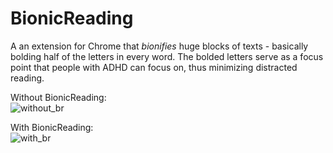 # BionicReading
A an extension for Chrome that <em>bionifies</em> huge blocks of texts - basically bolding half of the letters in every word. The bolded letters serve as a focus point that people with ADHD can focus on, thus minimizing distracted reading. 

Without BionicReading: <br>
![without_br](https://i.gyazo.com/f583d176ac52e4f9133a103d80b7b77c.png)

With BionicReading: <br>
![with_br](https://i.gyazo.com/c830d2eb3cc39dc0cae7055b5f406ca6.png)
